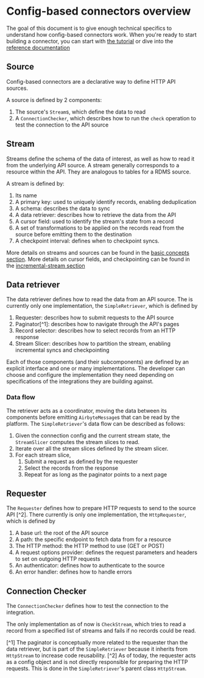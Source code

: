 # Config-based connectors overview

The goal of this document is to give enough technical specifics to understand how config-based connectors work.
When you're ready to start building a connector, you can start with [the tutorial](../0-getting-started.md) or dive into the [reference documentation](https://airbyte-cdk.readthedocs.io/en/latest/api/airbyte_cdk.sources.declarative.html)

## Source

Config-based connectors are a declarative way to define HTTP API sources.

A source is defined by 2 components:

1. The source's `Stream`s, which define the data to read
2. A `ConnectionChecker`, which describes how to run the `check` operation to test the connection to the API source

## Stream

Streams define the schema of the data of interest, as well as how to read it from the underlying API source.
A stream generally corresponds to a resource within the API. They are analogous to tables for a RDMS source.

A stream is defined by:

1. Its name
2. A primary key: used to uniquely identify records, enabling deduplication
3. A schema: describes the data to sync
4. A data retriever: describes how to retrieve the data from the API
5. A cursor field: used to identify the stream's state from a record
6. A set of transformations to be applied on the records read from the source before emitting them to the destination
7. A checkpoint interval: defines when to checkpoint syncs.

More details on streams and sources can be found in the [basic concepts section](../../../../../airbyte-cdk/python/docs/concepts/basic-concepts.md).
More details on cursor fields, and checkpointing can be found in the [incremental-stream section](../../../../../airbyte-cdk/python/docs/concepts/incremental-stream.md)

## Data retriever

The data retriever defines how to read the data from an API source.
The is currently only one implementation, the `SimpleRetriever`, which is defined by

1. Requester: describes how to submit requests to the API source
2. Paginator[^1]: describes how to navigate through the API's pages
3. Record selector: describes how to select records from an HTTP response
4. Stream Slicer: describes how to partition the stream, enabling incremental syncs and checkpointing

Each of those components (and their subcomponents) are defined by an explicit interface and one or many implementations.
The developer can choose and configure the implementation they need depending on specifications of the integrations they are building against.

### Data flow

The retriever acts as a coordinator, moving the data between its components before emitting `AirbyteMessage`s that can be read by the platform.
The `SimpleRetriever`'s data flow can be described as follows:

1. Given the connection config and the current stream state, the `StreamSlicer` computes the stream slices to read.
2. Iterate over all the stream slices defined by the stream slicer.
3. For each stream slice,
    1. Submit a request as defined by the requester
    2. Select the records from the response
    3. Repeat for as long as the paginator points to a next page

## Requester

The `Requester` defines how to prepare HTTP requests to send to the source API [^2].
There currently is only one implementation, the `HttpRequester`, which is defined by

1. A base url: the root of the API source
2. A path: the specific endpoint to fetch data from for a resource
3. The HTTP method: the HTTP method to use (GET or POST)
4. A request options provider: defines the request parameters and headers to set on outgoing HTTP requests
5. An authenticator: defines how to authenticate to the source
6. An error handler: defines how to handle errors

## Connection Checker

The `ConnectionChecker` defines how to test the connection to the integration.

The only implementation as of now is `CheckStream`, which tries to read a record from a specified list of streams and fails if no records could be read.

[^1] The paginator is conceptually more related to the requester than the data retriever, but is part of the `SimpleRetriever` because it inherits from `HttpStream` to increase code reusability.
[^2] As of today, the requester acts as a config object and is not directly responsible for preparing the HTTP requests. This is done in the `SimpleRetriever`'s parent class `HttpStream`.